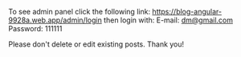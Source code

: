 To see admin panel click the following link: https://blog-angular-9928a.web.app/admin/login
then login with:
E-mail: dm@gmail.com 
Password: 111111

Please don't delete or edit existing posts. Thank you!
